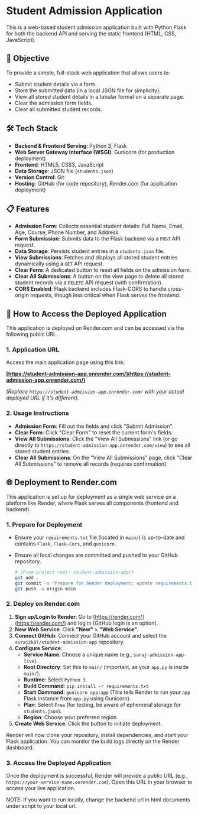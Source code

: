 # Student Admission Application

This is a web-based student admission application built with Python Flask for both the backend API and serving the static frontend (HTML, CSS, JavaScript).

## 📌 Objective

To provide a simple, full-stack web application that allows users to:
* Submit student details via a form.
* Store the submitted data (in a local JSON file for simplicity).
* View all stored student details in a tabular format on a separate page.
* Clear the admission form fields.
* Clear all submitted student records.

## 🛠 Tech Stack

* **Backend & Frontend Serving**: Python 3, Flask
* **Web Server Gateway Interface (WSGI)**: Gunicorn (for production deployment)
* **Frontend**: HTML5, CSS3, JavaScript
* **Data Storage**: JSON file (`students.json`)
* **Version Control**: Git
* **Hosting**: GitHub (for code repository), Render.com (for application deployment)

## 📋 Features

* **Admission Form**: Collects essential student details: Full Name, Email, Age, Course, Phone Number, and Address.
* **Form Submission**: Submits data to the Flask backend via a `POST` API request.
* **Data Storage**: Persists student entries in a `students.json` file.
* **View Submissions**: Fetches and displays all stored student entries dynamically using a `GET` API request.
* **Clear Form**: A dedicated button to reset all fields on the admission form.
* **Clear All Submissions**: A button on the view page to delete all stored student records via a `DELETE` API request (with confirmation).
* **CORS Enabled**: Flask backend includes Flask-CORS to handle cross-origin requests, though less critical when Flask serves the frontend.

## 🚀 How to Access the Deployed Application

This application is deployed on Render.com and can be accessed via the following public URL.

### 1. Application URL

Access the main application page using this link:

**[https://student-admission-app.onrender.com/](https://student-admission-app.onrender.com/)**

*(Replace `https://student-admission-app.onrender.com/` with your actual deployed URL if it's different).*

### 2. Usage Instructions

* **Admission Form**: Fill out the fields and click "Submit Admission".
* **Clear Form**: Click "Clear Form" to reset the current form's fields.
* **View All Submissions**: Click the "View All Submissions" link (or go directly to `https://student-admission-app.onrender.com/view`) to see all stored student entries.
* **Clear All Submissions**: On the "View All Submissions" page, click "Clear All Submissions" to remove all records (requires confirmation).

## 🌐 Deployment to Render.com

This application is set up for deployment as a single web service on a platform like Render, where Flask serves all components (frontend and backend).

### 1. Prepare for Deployment

* Ensure your `requirements.txt` file (located in `main/`) is up-to-date and contains `Flask`, `Flask-Cors`, and `gunicorn`.
* Ensure all local changes are committed and pushed to your GitHub repository.

    ```bash
    # (From project root: student-admission-app/)
    git add .
    git commit -m "Prepare for Render deployment: update requirements.txt"
    git push -u origin main
    ```

### 2. Deploy on Render.com

1.  **Sign up/Login to Render**: Go to [https://render.com/](https://render.com/) and log in (GitHub login is an option).
2.  **New Web Service**: Click **"New"** > **"Web Service"**.
3.  **Connect GitHub**: Connect your GitHub account and select the `suraj2k07/student-admission-app` repository.
4.  **Configure Service**:
    * **Service Name**: Choose a unique name (e.g., `suraj-admission-app-live`).
    * **Root Directory**: Set this to `main/` (important, as your `app.py` is inside `main/`).
    * **Runtime**: Select `Python 3`.
    * **Build Command**: `pip install -r requirements.txt`
    * **Start Command**: `gunicorn app:app` (This tells Render to run your `app` Flask instance from `app.py` using Gunicorn).
    * **Plan**: Select `Free` (for testing, be aware of ephemeral storage for `students.json`).
    * **Region**: Choose your preferred region.
5.  **Create Web Service**: Click the button to initiate deployment.

Render will now clone your repository, install dependencies, and start your Flask application. You can monitor the build logs directly on the Render dashboard.

### 3. Access the Deployed Application

Once the deployment is successful, Render will provide a public URL (e.g., `https://your-service-name.onrender.com`). Open this URL in your browser to access your live application.

NOTE: If you want to run locally, change the backend url in html documents under script to your local url.
